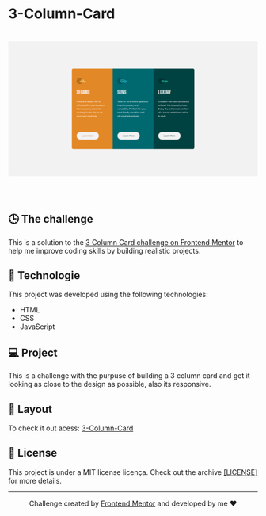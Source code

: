 # 3-Column-Card

<h1 align="center">
  <img alt="Cards" title="Cards" src="https://github.com/gustavodev1998/3-Column-Card/blob/ef2530f7e70e37d236e5a7b817603f8d401fa85f/images/3_column_card.png" width="820px" />
</h1>

<br>

## 🕒 The challenge
This is a solution to the [3 Column Card challenge on Frontend Mentor](https://www.frontendmentor.io/challenges/3column-preview-card-component-pH92eAR2-) to help me improve coding skills by building realistic projects.

## 🚀 Technologie

This project was developed using the following technologies:

- HTML
- CSS
- JavaScript

## 💻 Project

This is a challenge with the purpuse of building a 3 column card and get it looking as close to the design as possible, also its responsive.

## 🔖 Layout
To check it out acess: <a target="_blank" href="https://gustavodev1998.github.io/3-Column-Card/">3-Column-Card</a>

## :memo: License

This project is under a MIT license licença. Check out the archive
<a href="https://github.com/gustavodev1998/3-Column-Card/blob/7bd3cd48b58bd41941434c3544c345cb872bd439/LICENSE" target="_blank" >[LICENSE] </a> for more details.

---

<p align="center"> Challenge created by <a href="https://www.frontendmentor.io">Frontend Mentor</a> and developed by me ♥ </span>
